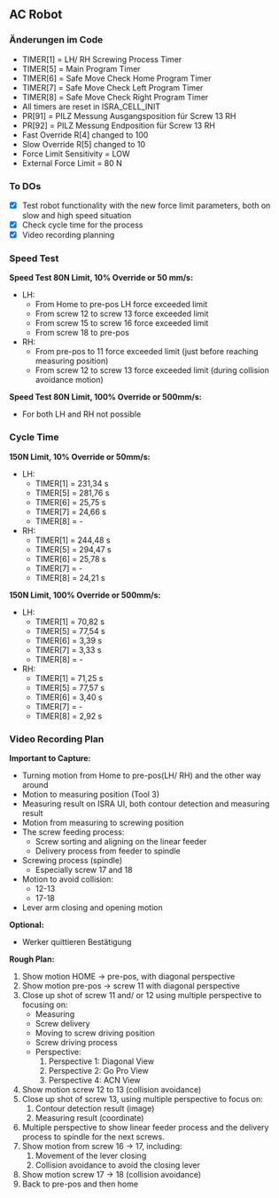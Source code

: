 ## AC Robot

### Änderungen im Code

- TIMER[1] = LH/ RH Screwing Process Timer
- TIMER[5] = Main Program Timer
- TIMER[6] = Safe Move Check Home Program Timer
- TIMER[7] = Safe Move Check Left Program Timer
- TIMER[8] = Safe Move Check Right Program Timer
- All timers are reset in ISRA_CELL_INIT
- PR[91] = PILZ Messung Ausgangsposition für Screw 13 RH
- PR[92] = PILZ Messung Endposition für Screw 13 RH
- Fast Override R[4] changed to 100
- Slow Override R[5] changed to 10
- Force Limit Sensitivity = LOW
- External Force Limit = 80 N

### To DOs

- [x] Test robot functionality with the new force limit parameters, both on slow and high speed situation
- [x] Check cycle time for the process
- [x] Video recording planning

### Speed Test

**Speed Test 80N Limit, 10% Override or 50 mm/s:**
- LH:
	- From Home to pre-pos LH force exceeded limit 
	- From screw 12 to screw 13 force exceeded limit 
	- From screw 15 to screw 16 force exceeded limit 
	- From screw 18 to pre-pos
- RH:
	- From pre-pos to 11 force exceeded limit (just before reaching measuring position)
	- From screw 12 to screw 13 force exceeded limit (during collision avoidance motion)

**Speed Test 80N Limit, 100% Override or 500mm/s:**
- For both LH and RH not possible

### Cycle Time

**150N Limit, 10% Override or 50mm/s:**
- LH:
	- TIMER[1] = 231,34 s
	- TIMER[5] = 281,76 s
	- TIMER[6] = 25,75 s
	- TIMER[7] = 24,66 s
	- TIMER[8] = -
- RH:
	- TIMER[1] = 244,48 s
	- TIMER[5] = 294,47 s
	- TIMER[6] = 25,78 s
	- TIMER[7] = -
	- TIMER[8] = 24,21 s

**150N Limit, 100% Override or 500mm/s:**
- LH:
	- TIMER[1] = 70,82 s
	- TIMER[5] = 77,54 s
	- TIMER[6] = 3,39 s
	- TIMER[7] = 3,33 s
	- TIMER[8] = -
- RH:
	- TIMER[1] = 71,25 s
	- TIMER[5] = 77,57 s
	- TIMER[6] = 3,40 s
	- TIMER[7] = -
	- TIMER[8] = 2,92 s

### Video Recording Plan

**Important to Capture:**
- Turning motion from Home to pre-pos(LH/ RH) and the other way around
- Motion to measuring position (Tool 3)
- Measuring result on ISRA UI, both contour detection and measuring result
- Motion from measuring to screwing position
- The screw feeding process:
	- Screw sorting and aligning on the linear feeder
	- Delivery process from feeder to spindle
- Screwing process (spindle)
	- Especially screw 17 and 18
- Motion to avoid collision:
	- 12-13
	- 17-18
- Lever arm closing and opening motion

**Optional:**
- Werker quittieren Bestätigung

**Rough Plan:**
1. Show motion HOME -> pre-pos, with diagonal perspective
2. Show motion pre-pos -> screw 11 with diagonal perspective
3. Close up shot of screw 11 and/ or 12 using multiple perspective to focusing on:
	- Measuring
	- Screw delivery
	- Moving to screw driving position
	- Screw driving process
	- Perspective:
		1. Perspective 1: Diagonal View
		2. Perspective 2: Go Pro View
		3. Perspective 4: ACN View
4. Show motion screw 12 to 13 (collision avoidance)
2. Close up shot of screw 13, using multiple perspective to focus on:
	1. Contour detection result (image)
	2. Measuring result (coordinate)
3. Multiple perspective to show linear feeder process and the delivery process to spindle for the next screws.
4. Show motion from screw 16 -> 17, including:
	1. Movement of the lever closing
	2. Collision avoidance to avoid the closing lever
5. Show motion screw 17 -> 18 (collision avoidance)
6. Back to pre-pos and then home